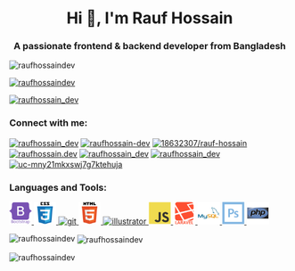 <h1 align="center">Hi 👋, I'm Rauf Hossain</h1>
<h3 align="center">A passionate frontend & backend developer from Bangladesh</h3>

<p align="left"> <img src="https://komarev.com/ghpvc/?username=raufhossaindev&label=Profile%20views&color=0e75b6&style=flat" alt="raufhossaindev" /> </p>

<p align="left"> <a href="https://github.com/ryo-ma/github-profile-trophy"><img src="https://github-profile-trophy.vercel.app/?username=raufhossaindev" alt="raufhossaindev" /></a> </p>

<p align="left"> <a href="https://twitter.com/raufhossain_dev" target="blank"><img src="https://img.shields.io/twitter/follow/raufhossain_dev?logo=twitter&style=for-the-badge" alt="raufhossain_dev" /></a> </p>

<h3 align="left">Connect with me:</h3>
<p align="left">
<a href="https://twitter.com/raufhossain_dev" target="blank"><img align="center" src="https://raw.githubusercontent.com/rahuldkjain/github-profile-readme-generator/master/src/images/icons/Social/twitter.svg" alt="raufhossain_dev" height="30" width="40" /></a>
<a href="https://linkedin.com/in/raufhossain-dev" target="blank"><img align="center" src="https://raw.githubusercontent.com/rahuldkjain/github-profile-readme-generator/master/src/images/icons/Social/linked-in-alt.svg" alt="raufhossain-dev" height="30" width="40" /></a>
<a href="https://stackoverflow.com/users/18632307/rauf-hossain" target="blank"><img align="center" src="https://raw.githubusercontent.com/rahuldkjain/github-profile-readme-generator/master/src/images/icons/Social/stack-overflow.svg" alt="18632307/rauf-hossain" height="30" width="40" /></a>
<a href="https://fb.com/raufhossain.dev" target="blank"><img align="center" src="https://raw.githubusercontent.com/rahuldkjain/github-profile-readme-generator/master/src/images/icons/Social/facebook.svg" alt="raufhossain.dev" height="30" width="40" /></a>
<a href="https://instagram.com/raufhossain_dev" target="blank"><img align="center" src="https://raw.githubusercontent.com/rahuldkjain/github-profile-readme-generator/master/src/images/icons/Social/instagram.svg" alt="raufhossain_dev" height="30" width="40" /></a>
<a href="https://dribbble.com/raufhossain_dev" target="blank"><img align="center" src="https://raw.githubusercontent.com/rahuldkjain/github-profile-readme-generator/master/src/images/icons/Social/dribbble.svg" alt="raufhossain_dev" height="30" width="40" /></a>
<a href="https://www.youtube.com/c/uc-mny21mkxswj7g7ktehuja" target="blank"><img align="center" src="https://raw.githubusercontent.com/rahuldkjain/github-profile-readme-generator/master/src/images/icons/Social/youtube.svg" alt="uc-mny21mkxswj7g7ktehuja" height="30" width="40" /></a>
</p>

<h3 align="left">Languages and Tools:</h3>
<p align="left"> <a href="https://getbootstrap.com" target="_blank" rel="noreferrer"> <img src="https://raw.githubusercontent.com/devicons/devicon/master/icons/bootstrap/bootstrap-plain-wordmark.svg" alt="bootstrap" width="40" height="40"/> </a> <a href="https://www.w3schools.com/css/" target="_blank" rel="noreferrer"> <img src="https://raw.githubusercontent.com/devicons/devicon/master/icons/css3/css3-original-wordmark.svg" alt="css3" width="40" height="40"/> </a> <a href="https://git-scm.com/" target="_blank" rel="noreferrer"> <img src="https://www.vectorlogo.zone/logos/git-scm/git-scm-icon.svg" alt="git" width="40" height="40"/> </a> <a href="https://www.w3.org/html/" target="_blank" rel="noreferrer"> <img src="https://raw.githubusercontent.com/devicons/devicon/master/icons/html5/html5-original-wordmark.svg" alt="html5" width="40" height="40"/> </a> <a href="https://www.adobe.com/in/products/illustrator.html" target="_blank" rel="noreferrer"> <img src="https://www.vectorlogo.zone/logos/adobe_illustrator/adobe_illustrator-icon.svg" alt="illustrator" width="40" height="40"/> </a> <a href="https://developer.mozilla.org/en-US/docs/Web/JavaScript" target="_blank" rel="noreferrer"> <img src="https://raw.githubusercontent.com/devicons/devicon/master/icons/javascript/javascript-original.svg" alt="javascript" width="40" height="40"/> </a> <a href="https://laravel.com/" target="_blank" rel="noreferrer"> <img src="https://raw.githubusercontent.com/devicons/devicon/master/icons/laravel/laravel-plain-wordmark.svg" alt="laravel" width="40" height="40"/> </a> <a href="https://www.mysql.com/" target="_blank" rel="noreferrer"> <img src="https://raw.githubusercontent.com/devicons/devicon/master/icons/mysql/mysql-original-wordmark.svg" alt="mysql" width="40" height="40"/> </a> <a href="https://www.photoshop.com/en" target="_blank" rel="noreferrer"> <img src="https://raw.githubusercontent.com/devicons/devicon/master/icons/photoshop/photoshop-line.svg" alt="photoshop" width="40" height="40"/> </a> <a href="https://www.php.net" target="_blank" rel="noreferrer"> <img src="https://raw.githubusercontent.com/devicons/devicon/master/icons/php/php-original.svg" alt="php" width="40" height="40"/> </a> </p>

<p><img align="left" src="https://github-readme-stats.vercel.app/api/top-langs?username=raufhossaindev&show_icons=true&locale=en&layout=compact" alt="raufhossaindev" /></p>

<p>&nbsp;<img align="center" src="https://github-readme-stats.vercel.app/api?username=raufhossaindev&show_icons=true&locale=en" alt="raufhossaindev" /></p>

<p><img align="center" src="https://github-readme-streak-stats.herokuapp.com/?user=raufhossaindev&" alt="raufhossaindev" /></p>
